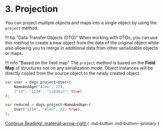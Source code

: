 # 3. Projection

You can project multiple objects and maps into a single object by using the `project` method.

!!! tip "Data Transfer Objects (DTO)"
    When working with DTOs, you can use this method to create a new object from the
    data of the original object while also allowing you to merge in additional data from other
    serializable objects or maps.

!!! info "Based on the field map"
    The `project` method is based on the **Field Map** of structures not on any serialization mode.
    Object instances will be directly copied from the source object to the newly created object.

```dart title="Projection Expansion"
var user = dogs.project<User>(
    NameAndAge("Alex", 22),
    {"id": "1234", "isAdmin": true}
);
```

```dart title="Projection Reduction"
var reduced = dogs.project<NameAndAge>(
    User("1234", "Alex", 22, true),
);
```

[Continue Reading! :material-arrow-right:](/validation/){ .md-button .md-button--primary }